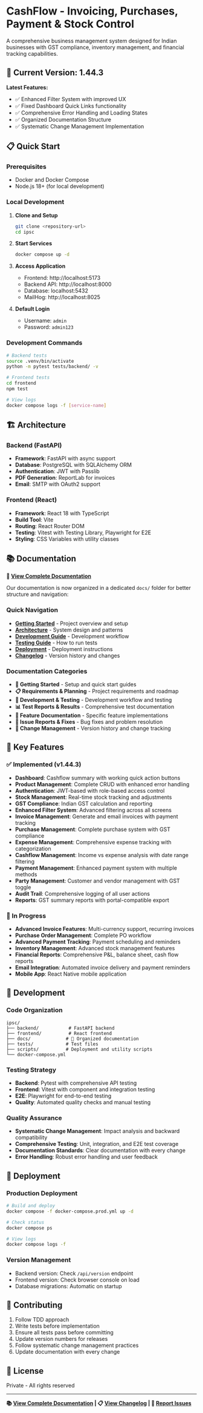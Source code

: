 # CashFlow - Invoicing, Purchases, Payment & Stock Control

A comprehensive business management system designed for Indian businesses with GST compliance, inventory management, and financial tracking capabilities.

## 🚀 Current Version: 1.44.3

**Latest Features:**
- ✅ Enhanced Filter System with improved UX
- ✅ Fixed Dashboard Quick Links functionality
- ✅ Comprehensive Error Handling and Loading States
- ✅ Organized Documentation Structure
- ✅ Systematic Change Management Implementation

## 📋 Quick Start

### Prerequisites
- Docker and Docker Compose
- Node.js 18+ (for local development)

### Local Development

1. **Clone and Setup**
   ```bash
   git clone <repository-url>
   cd ipsc
   ```

2. **Start Services**
   ```bash
   docker compose up -d
   ```

3. **Access Application**
   - Frontend: http://localhost:5173
   - Backend API: http://localhost:8000
   - Database: localhost:5432
   - MailHog: http://localhost:8025

4. **Default Login**
   - Username: `admin`
   - Password: `admin123`

### Development Commands

```bash
# Backend tests
source .venv/bin/activate
python -m pytest tests/backend/ -v

# Frontend tests
cd frontend
npm test

# View logs
docker compose logs -f [service-name]
```

## 🏗️ Architecture

### Backend (FastAPI)
- **Framework**: FastAPI with async support
- **Database**: PostgreSQL with SQLAlchemy ORM
- **Authentication**: JWT with Passlib
- **PDF Generation**: ReportLab for invoices
- **Email**: SMTP with OAuth2 support

### Frontend (React)
- **Framework**: React 18 with TypeScript
- **Build Tool**: Vite
- **Routing**: React Router DOM
- **Testing**: Vitest with Testing Library, Playwright for E2E
- **Styling**: CSS Variables with utility classes

## 📚 Documentation

**📁 [View Complete Documentation](./docs/)**

Our documentation is now organized in a dedicated `docs/` folder for better structure and navigation:

### Quick Navigation
- **[Getting Started](./docs/README.md)** - Project overview and setup
- **[Architecture](./docs/ARCHITECTURE.md)** - System design and patterns
- **[Development Guide](./docs/DEV_PLAN.md)** - Development workflow
- **[Testing Guide](./docs/TEST_RUNNING_GUIDE.md)** - How to run tests
- **[Deployment](./docs/DEPLOYMENT.md)** - Deployment instructions
- **[Changelog](./docs/CHANGELOG.md)** - Version history and changes

### Documentation Categories
- **🚀 Getting Started** - Setup and quick start guides
- **📋 Requirements & Planning** - Project requirements and roadmap
- **🔧 Development & Testing** - Development workflow and testing
- **📊 Test Reports & Results** - Comprehensive test documentation
- **🎯 Feature Documentation** - Specific feature implementations
- **🐛 Issue Reports & Fixes** - Bug fixes and problem resolution
- **📝 Change Management** - Version history and change tracking

## 🎯 Key Features

### ✅ Implemented (v1.44.3)
- **Dashboard**: Cashflow summary with working quick action buttons
- **Product Management**: Complete CRUD with enhanced error handling
- **Authentication**: JWT-based with role-based access control
- **Stock Management**: Real-time stock tracking and adjustments
- **GST Compliance**: Indian GST calculation and reporting
- **Enhanced Filter System**: Advanced filtering across all screens
- **Invoice Management**: Generate and email invoices with payment tracking
- **Purchase Management**: Complete purchase system with GST compliance
- **Expense Management**: Comprehensive expense tracking with categorization
- **Cashflow Management**: Income vs expense analysis with date range filtering
- **Payment Management**: Enhanced payment system with multiple methods
- **Party Management**: Customer and vendor management with GST toggle
- **Audit Trail**: Comprehensive logging of all user actions
- **Reports**: GST summary reports with portal-compatible export

### 🚧 In Progress
- **Advanced Invoice Features**: Multi-currency support, recurring invoices
- **Purchase Order Management**: Complete PO workflow
- **Advanced Payment Tracking**: Payment scheduling and reminders
- **Inventory Management**: Advanced stock management features
- **Financial Reports**: Comprehensive P&L, balance sheet, cash flow reports
- **Email Integration**: Automated invoice delivery and payment reminders
- **Mobile App**: React Native mobile application

## 🔧 Development

### Code Organization
```
ipsc/
├── backend/           # FastAPI backend
├── frontend/          # React frontend
├── docs/             # 📁 Organized documentation
├── tests/            # Test files
├── scripts/          # Deployment and utility scripts
└── docker-compose.yml
```

### Testing Strategy
- **Backend**: Pytest with comprehensive API testing
- **Frontend**: Vitest with component and integration testing
- **E2E**: Playwright for end-to-end testing
- **Quality**: Automated quality checks and manual testing

### Quality Assurance
- **Systematic Change Management**: Impact analysis and backward compatibility
- **Comprehensive Testing**: Unit, integration, and E2E test coverage
- **Documentation Standards**: Clear documentation with every change
- **Error Handling**: Robust error handling and user feedback

## 🚀 Deployment

### Production Deployment
```bash
# Build and deploy
docker compose -f docker-compose.prod.yml up -d

# Check status
docker compose ps

# View logs
docker compose logs -f
```

### Version Management
- Backend version: Check `/api/version` endpoint
- Frontend version: Check browser console on load
- Database migrations: Automatic on startup

## 🤝 Contributing

1. Follow TDD approach
2. Write tests before implementation
3. Ensure all tests pass before committing
4. Update version numbers for releases
5. Follow systematic change management practices
6. Update documentation with every change

## 📄 License

Private - All rights reserved

---

**📚 [View Complete Documentation](./docs/) | 📋 [View Changelog](./docs/CHANGELOG.md) | 🐛 [Report Issues](https://github.com/your-repo/issues)**
